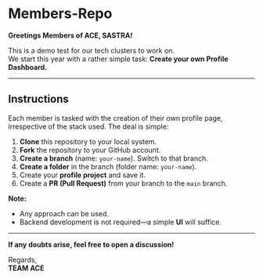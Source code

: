 # Members-Repo

**Greetings Members of ACE, SASTRA!**

This is a demo test for our tech clusters to work on.  
We start this year with a rather simple task: **Create your own Profile Dashboard.**

---

## Instructions

Each member is tasked with the creation of their own profile page, irrespective of the stack used. The deal is simple:

1. **Clone** this repository to your local system.  
2. **Fork** the repository to your GitHub account.  
3. **Create a branch** (name: `your-name`). Switch to that branch.  
4. **Create a folder** in the branch (folder name: `your-name`).  
5. Create your **profile project** and save it.  
6. Create a **PR (Pull Request)** from your branch to the `main` branch.  

**Note:**  
- Any approach can be used.  
- Backend development is not required—a simple **UI** will suffice.

---

**If any doubts arise, feel free to open a discussion!**

Regards,  
**TEAM ACE**
